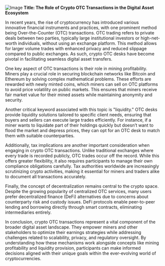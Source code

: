 
![Image](https://github.com/user-attachments/assets/31692037-0104-4703-abd1-696b6a7dd41b)
**Title: The Role of Crypto OTC Transactions in the Digital Asset Ecosystem**

In recent years, the rise of cryptocurrency has introduced various innovative financial instruments and practices, with one prominent method being Over-the-Counter (OTC) transactions. OTC trading refers to private deals between two parties, typically large institutional investors or high-net-worth individuals, without using an exchange platform. This method allows for larger volume trades with enhanced privacy and reduced slippage compared to public exchanges. As such, crypto OTC desks have become pivotal in facilitating seamless digital asset transfers.

One key aspect of OTC transactions is their role in mining profitability. Miners play a crucial role in securing blockchain networks like Bitcoin and Ethereum by solving complex mathematical problems. These efforts are rewarded with newly minted coins, which miners can sell on OTC platforms to avoid price volatility on public markets. This ensures that miners receive fair market value for their mined assets while maintaining anonymity and security.

Another critical keyword associated with this topic is "liquidity." OTC desks provide liquidity solutions tailored to specific client needs, ensuring that buyers and sellers can execute large trades efficiently. For instance, if a miner wants to liquidate part of their holdings quickly but doesn’t want to flood the market and depress prices, they can opt for an OTC desk to match them with suitable counterparties.

Additionally, tax implications are another important consideration when engaging in crypto OTC transactions. Unlike traditional exchanges where every trade is recorded publicly, OTC trades occur off the record. While this offers greater flexibility, it also requires participants to manage their own compliance obligations carefully. Tax authorities worldwide are increasingly scrutinizing crypto activities, making it essential for miners and traders alike to document all transactions accurately.

Finally, the concept of decentralization remains central to the crypto space. Despite the growing popularity of centralized OTC services, many users prefer decentralized finance (DeFi) alternatives due to concerns about counterparty risk and custody issues. DeFi protocols enable peer-to-peer lending and borrowing directly through smart contracts, eliminating intermediaries entirely.

In conclusion, crypto OTC transactions represent a vital component of the broader digital asset landscape. They empower miners and other stakeholders to optimize their earnings strategies while addressing challenges related to scalability, privacy, and regulatory oversight. By understanding how these mechanisms work alongside concepts like mining profitability and liquidity provision, participants can make informed decisions aligned with their unique goals within the ever-evolving world of cryptocurrencies.